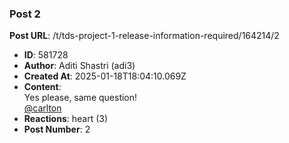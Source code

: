 ### Post 2
**Post URL**: /t/tds-project-1-release-information-required/164214/2
- **ID**: 581728
- **Author**: Aditi Shastri (adi3)
- **Created At**: 2025-01-18T18:04:10.069Z
- **Content**:  
  Yes please, same question!<br>
<a class="mention" href="/u/carlton">@carlton</a>
- **Reactions**: heart (3)
- **Post Number**: 2

